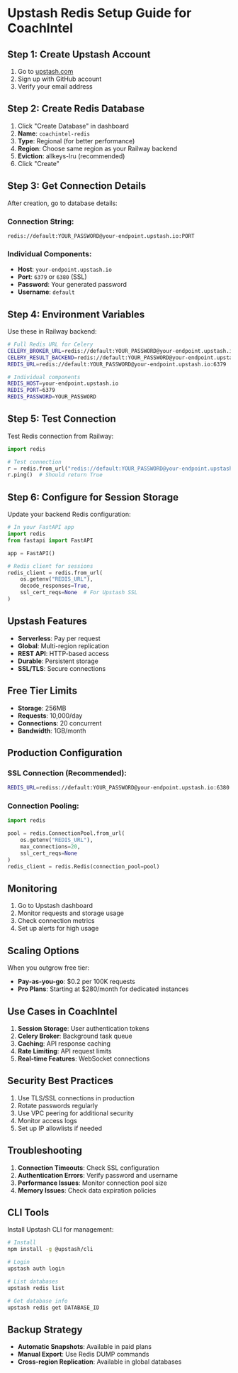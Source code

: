 # Upstash Redis Setup Guide for CoachIntel

## Step 1: Create Upstash Account
1. Go to [upstash.com](https://upstash.com)
2. Sign up with GitHub account
3. Verify your email address

## Step 2: Create Redis Database
1. Click "Create Database" in dashboard
2. **Name**: `coachintel-redis`
3. **Type**: Regional (for better performance)
4. **Region**: Choose same region as your Railway backend
5. **Eviction**: allkeys-lru (recommended)
6. Click "Create"

## Step 3: Get Connection Details
After creation, go to database details:

### Connection String:
```
redis://default:YOUR_PASSWORD@your-endpoint.upstash.io:PORT
```

### Individual Components:
- **Host**: `your-endpoint.upstash.io`
- **Port**: `6379` or `6380` (SSL)
- **Password**: Your generated password
- **Username**: `default`

## Step 4: Environment Variables
Use these in Railway backend:

```bash
# Full Redis URL for Celery
CELERY_BROKER_URL=redis://default:YOUR_PASSWORD@your-endpoint.upstash.io:6379
CELERY_RESULT_BACKEND=redis://default:YOUR_PASSWORD@your-endpoint.upstash.io:6379
REDIS_URL=redis://default:YOUR_PASSWORD@your-endpoint.upstash.io:6379

# Individual components
REDIS_HOST=your-endpoint.upstash.io
REDIS_PORT=6379
REDIS_PASSWORD=YOUR_PASSWORD
```

## Step 5: Test Connection
Test Redis connection from Railway:

```python
import redis

# Test connection
r = redis.from_url("redis://default:YOUR_PASSWORD@your-endpoint.upstash.io:6379")
r.ping()  # Should return True
```

## Step 6: Configure for Session Storage
Update your backend Redis configuration:

```python
# In your FastAPI app
import redis
from fastapi import FastAPI

app = FastAPI()

# Redis client for sessions
redis_client = redis.from_url(
    os.getenv("REDIS_URL"),
    decode_responses=True,
    ssl_cert_reqs=None  # For Upstash SSL
)
```

## Upstash Features
- **Serverless**: Pay per request
- **Global**: Multi-region replication
- **REST API**: HTTP-based access
- **Durable**: Persistent storage
- **SSL/TLS**: Secure connections

## Free Tier Limits
- **Storage**: 256MB
- **Requests**: 10,000/day
- **Connections**: 20 concurrent
- **Bandwidth**: 1GB/month

## Production Configuration

### SSL Connection (Recommended):
```bash
REDIS_URL=rediss://default:YOUR_PASSWORD@your-endpoint.upstash.io:6380
```

### Connection Pooling:
```python
import redis

pool = redis.ConnectionPool.from_url(
    os.getenv("REDIS_URL"),
    max_connections=20,
    ssl_cert_reqs=None
)
redis_client = redis.Redis(connection_pool=pool)
```

## Monitoring
1. Go to Upstash dashboard
2. Monitor requests and storage usage
3. Check connection metrics
4. Set up alerts for high usage

## Scaling Options
When you outgrow free tier:
- **Pay-as-you-go**: $0.2 per 100K requests
- **Pro Plans**: Starting at $280/month for dedicated instances

## Use Cases in CoachIntel
1. **Session Storage**: User authentication tokens
2. **Celery Broker**: Background task queue
3. **Caching**: API response caching
4. **Rate Limiting**: API request limits
5. **Real-time Features**: WebSocket connections

## Security Best Practices
1. Use TLS/SSL connections in production
2. Rotate passwords regularly
3. Use VPC peering for additional security
4. Monitor access logs
5. Set up IP allowlists if needed

## Troubleshooting
1. **Connection Timeouts**: Check SSL configuration
2. **Authentication Errors**: Verify password and username
3. **Performance Issues**: Monitor connection pool size
4. **Memory Issues**: Check data expiration policies

## CLI Tools
Install Upstash CLI for management:
```bash
# Install
npm install -g @upstash/cli

# Login
upstash auth login

# List databases
upstash redis list

# Get database info
upstash redis get DATABASE_ID
```

## Backup Strategy
- **Automatic Snapshots**: Available in paid plans
- **Manual Export**: Use Redis DUMP commands
- **Cross-region Replication**: Available in global databases
